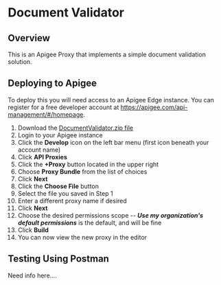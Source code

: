 # Document Validator

## Overview

This is an Apigee Proxy that implements a simple document validation solution.

## Deploying to Apigee

To deploy this you will need access to an Apigee Edge instance. You can register for a free developer account
at https://apigee.com/api-management/#/homepage.

1. Download the [DocumentValidator.zip file](../blob/master/Stripe-Documents-RFP_rev9_2018_12_14.zip)
2. Login to your Apigee instance
3. Click the **Develop** icon on the left bar menu (first icon beneath your account name)
4. Click **API Proxies**
5. Click the **+Proxy** button located in the upper right
6. Choose **Proxy Bundle** from the list of choices
7. Click **Next**
8. Click the **Choose File** button
9. Select the file you saved in Step 1
10. Enter a different proxy name if desired
11. Click **Next**
12. Choose the desired permissions scope -- ***Use my organization's default permissions*** is the default, and will be fine
13. Click **Build**
14. You can now view the new proxy in the editor

## Testing Using Postman

Need info here....

